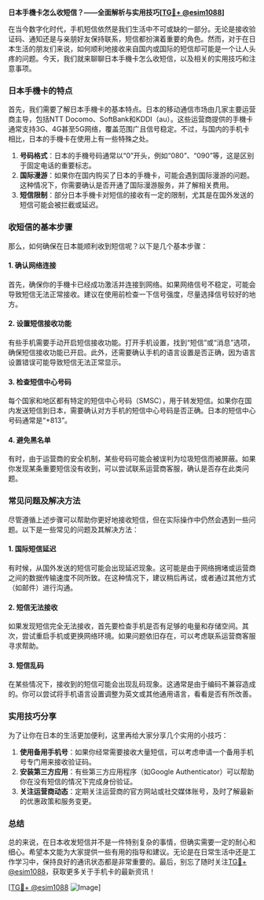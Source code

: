 **日本手機卡怎么收短信？——全面解析与实用技巧[[TG💪+ @esim1088](https://t.me/s/esim1088)]**

在当今数字化时代，手机短信依然是我们生活中不可或缺的一部分。无论是接收验证码、通知还是与亲朋好友保持联系，短信都扮演着重要的角色。然而，对于在日本生活的朋友们来说，如何顺利地接收来自国内或国际的短信却可能是一个让人头疼的问题。今天，我们就来聊聊日本手機卡怎么收短信，以及相关的实用技巧和注意事项。

### 日本手機卡的特点

首先，我们需要了解日本手機卡的基本特点。日本的移动通信市场由几家主要运营商主导，包括NTT Docomo、SoftBank和KDDI（au）。这些运营商提供的手機卡通常支持3G、4G甚至5G网络，覆盖范围广且信号稳定。不过，与国内的手机卡相比，日本的手機卡在使用上有一些特殊之处。

1. **号码格式**：日本的手機号码通常以“0”开头，例如“080”、“090”等，这是区别于固定电话的重要标志。
2. **国际漫游**：如果你在国内购买了日本的手機卡，可能会遇到国际漫游的问题。这种情况下，你需要确认是否开通了国际漫游服务，并了解相关费用。
3. **短信限制**：部分日本手機卡对短信的接收有一定的限制，尤其是在国外发送的短信可能会被拦截或延迟。

### 收短信的基本步骤

那么，如何确保在日本能顺利收到短信呢？以下是几个基本步骤：

#### 1. 确认网络连接
首先，确保你的手機卡已经成功激活并连接到网络。如果网络信号不稳定，可能会导致短信无法正常接收。建议在使用前检查一下信号强度，尽量选择信号较好的地方。

#### 2. 设置短信接收功能
有些手机需要手动开启短信接收功能。打开手机设置，找到“短信”或“消息”选项，确保短信接收功能已开启。此外，还需要确认手机的语言设置是否正确，因为语言设置错误可能导致短信无法正常显示。

#### 3. 检查短信中心号码
每个国家和地区都有特定的短信中心号码（SMSC），用于转发短信。如果你在国内发送短信到日本，需要确认对方手机的短信中心号码是否正确。日本的短信中心号码通常是“+813”。

#### 4. 避免黑名单
有时，由于运营商的安全机制，某些号码可能会被误判为垃圾短信而被屏蔽。如果你发现某条重要短信没有收到，可以尝试联系运营商客服，确认是否存在此类问题。

### 常见问题及解决方法

尽管遵循上述步骤可以帮助你更好地接收短信，但在实际操作中仍然会遇到一些问题。以下是一些常见的问题及其解决方法：

#### 1. 国际短信延迟
有时候，从国外发送的短信可能会出现延迟现象。这可能是由于网络拥堵或运营商之间的数据传输速度不同所致。在这种情况下，建议稍后再试，或者通过其他方式（如邮件）进行沟通。

#### 2. 短信无法接收
如果发现短信完全无法接收，首先要检查手机是否有足够的电量和存储空间。其次，尝试重启手机或更换网络环境。如果问题依旧存在，可以考虑联系运营商客服寻求帮助。

#### 3. 短信乱码
在某些情况下，接收到的短信可能会出现乱码现象。这通常是由于编码不兼容造成的。你可以尝试将手机语言设置调整为英文或其他通用语言，看看是否有所改善。

### 实用技巧分享

为了让你在日本的生活更加便利，这里再给大家分享几个实用的小技巧：

1. **使用备用手机号**：如果你经常需要接收大量短信，可以考虑申请一个备用手机号专门用来接收验证码。
2. **安装第三方应用**：有些第三方应用程序（如Google Authenticator）可以帮助你在没有短信的情况下完成身份验证。
3. **关注运营商动态**：定期关注运营商的官方网站或社交媒体账号，及时了解最新的优惠政策和服务变更。

### 总结

总的来说，在日本收发短信并不是一件特别复杂的事情，但确实需要一定的耐心和细心。希望本文能为大家提供一些有用的指导和建议。无论是在日常生活中还是工作学习中，保持良好的通讯状态都是非常重要的。最后，别忘了随时关注[TG💪+ @esim1088](https://t.me/s/esim1088)，获取更多关于手机卡的最新资讯！

[[TG💪+ @esim1088](https://t.me/s/esim1088) ![Image](https://i.postimg.cc/4NQfJmqS/Snipaste-2025-05-13-00-14-12.png)]